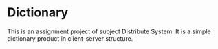 # Dictionary
This is an assignment project of subject Distribute System. It is a simple dictionary product in client-server structure.

